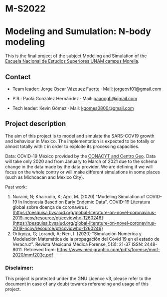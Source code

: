 # M-S2022
# Modeling and Sumulation: N-body modeling
This is the final project of the subject Modeling and Simulation of the [Escuela Nacional de Estudios Superiores UNAM campus Morelia](https://www.enesmorelia.unam.mx/).

## Contact

- Team leader: Jorge Oscar Vázquez Fuerte 
     · Mail: jorgeovf01@gmail.com 
     
- P.R.: Paola González Hernández
     · Mail: paaoogh@gmail.com

- Tech leader: Kevin Gómez 
     · Mail: kgomes0800@gmail.com
     


## Project description

The aim of this project is to model and simulate the SARS-COV19 growth and behaviour in Mexico. The implementation is expected to be totally or almost totally with `C` in order to exploite its processing capacities.

Data: COVID-19 México provided by the [CONACYT and Centro Geo](https://datos.covid-19.conacyt.mx/). Data will take only 2020 and from January to March of 2021 due to the schema change in the data made by the data provider. We are defining if we will focus on the whole contry or will make different simulations in some places (such as Michoacán and Mexico City). 

Past work: 
1. Nuraini, N; Khairudin, K; Apri, M. (2020) "Modeling Simulation of COVID-19 In Indonesia Based on Early Endemic Data". COVID-19 Literatura global sobre doença de coronavírus. [https://pesquisa.bvsalud.org/global-literature-on-novel-coronavirus-2019-ncov/resource/pt/covidwho-1260246](https://pesquisa.bvsalud.org/global-literature-on-novel-coronavirus-2019-ncov/resource/pt/covidwho-1260246)
2. Ortigoza, G; Lorandi, A; Neri, I. (2020) "Simulación Numérica y Modelación Matemática de la propagación del Covid 19 en el estado de Veracruz". Revista Mexicana Médica Forense, 5(3): 21-37 ISSN: 2448-8011. Retrieved from: https://www.medigraphic.com/pdfs/forense/mmf-2020/mmf203c.pdf


### Disclaimer: 
This project is protected under the GNU Licence v3, please refer to the document in case of any doubt towards referencing and usage of this project.
